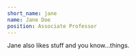 ```yaml
---
short_name: jane
name: Jane Doe
position: Associate Professor
---
```


Jane also likes stuff and you know...things.